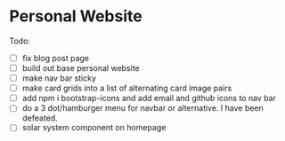# Personal Website

Todo:

- [ ] fix blog post page
- [ ] build out base personal website
- [ ] make nav bar sticky
- [ ] make card grids into a list of alternating card image pairs
- [ ] add npm i bootstrap-icons and add email and github icons to nav bar
- [ ] do a 3 dot/hamburger menu for navbar or alternative. I have been defeated.
- [ ] solar system component on homepage
